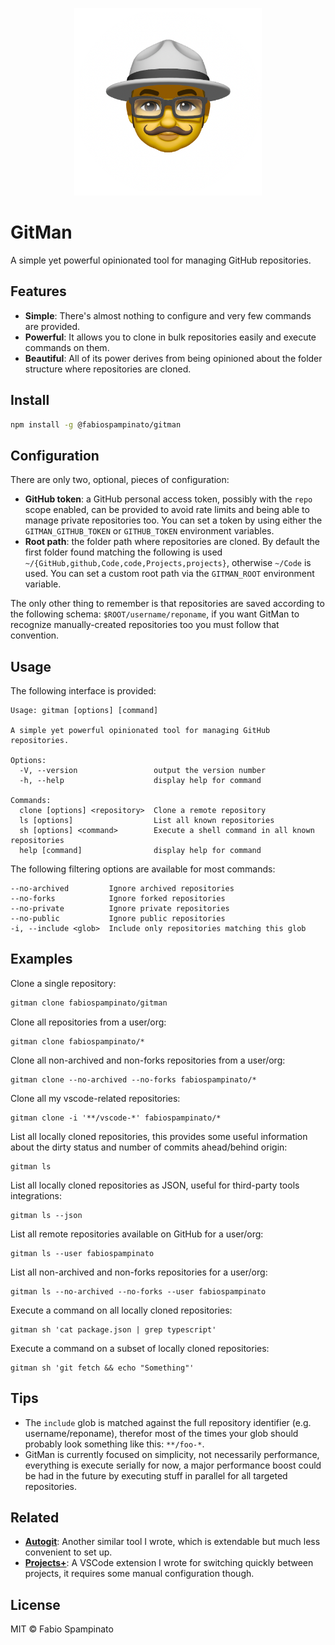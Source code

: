 <p align="center">
  <img src="./resources/logo.png" alt="GitMan logo" width="300">
</p>

# GitMan

A simple yet powerful opinionated tool for managing GitHub repositories.

## Features

- **Simple**: There's almost nothing to configure and very few commands are provided.
- **Powerful**: It allows you to clone in bulk repositories easily and execute commands on them.
- **Beautiful**: All of its power derives from being opinioned about the folder structure where repositories are cloned.

## Install

```sh
npm install -g @fabiospampinato/gitman
```

## Configuration

There are only two, optional, pieces of configuration:

- **GitHub token**: a GitHub personal access token, possibly with the `repo` scope enabled, can be provided to avoid rate limits and being able to manage private repositories too. You can set a token by using either the `GITMAN_GITHUB_TOKEN` or `GITHUB_TOKEN` environment variables.
- **Root path**: the folder path where repositories are cloned. By default the first folder found matching the following is used `~/{GitHub,github,Code,code,Projects,projects}`, otherwise `~/Code` is used. You can set a custom root path via the `GITMAN_ROOT` environment variable.

The only other thing to remember is that repositories are saved according to the following schema: `$ROOT/username/reponame`, if you want GitMan to recognize manually-created repositories too you must follow that convention.

## Usage

The following interface is provided:

```
Usage: gitman [options] [command]

A simple yet powerful opinionated tool for managing GitHub repositories.

Options:
  -V, --version                 output the version number
  -h, --help                    display help for command

Commands:
  clone [options] <repository>  Clone a remote repository
  ls [options]                  List all known repositories
  sh [options] <command>        Execute a shell command in all known repositories
  help [command]                display help for command
```

The following filtering options are available for most commands:

```
--no-archived         Ignore archived repositories
--no-forks            Ignore forked repositories
--no-private          Ignore private repositories
--no-public           Ignore public repositories
-i, --include <glob>  Include only repositories matching this glob
```

## Examples

Clone a single repository:

```sh
gitman clone fabiospampinato/gitman
```

Clone all repositories from a user/org:

```
gitman clone fabiospampinato/*
```

Clone all non-archived and non-forks repositories from a user/org:

```
gitman clone --no-archived --no-forks fabiospampinato/*
```

Clone all my vscode-related repositories:

```
gitman clone -i '**/vscode-*' fabiospampinato/*
```

List all locally cloned repositories, this provides some useful information about the dirty status and number of commits ahead/behind origin:

```
gitman ls
```

List all locally cloned repositories as JSON, useful for third-party tools integrations:

```
gitman ls --json
```

List all remote repositories available on GitHub for a user/org:

```
gitman ls --user fabiospampinato
```

List all non-archived and non-forks repositories for a user/org:

```
gitman ls --no-archived --no-forks --user fabiospampinato
```

Execute a command on all locally cloned repositories:

```
gitman sh 'cat package.json | grep typescript'
```

Execute a command on a subset of locally cloned repositories:

```
gitman sh 'git fetch && echo "Something"'
```

## Tips

- The `include` glob is matched against the full repository identifier (e.g. username/reponame), therefor most of the times your glob should probably look something like this: `**/foo-*`.
- GitMan is currently focused on simplicity, not necessarily performance, everything is execute serially for now, a major performance boost could be had in the future by executing stuff in parallel for all targeted repositories.

## Related

- **[Autogit](https://github.com/fabiospampinato/autogit)**: Another similar tool I wrote, which is extendable but much less convenient to set up.
- **[Projects+](https://marketplace.visualstudio.com/items?itemName=fabiospampinato.vscode-projects-plus)**: A VSCode extension I wrote for switching quickly between projects, it requires some manual configuration though.

## License

MIT © Fabio Spampinato
